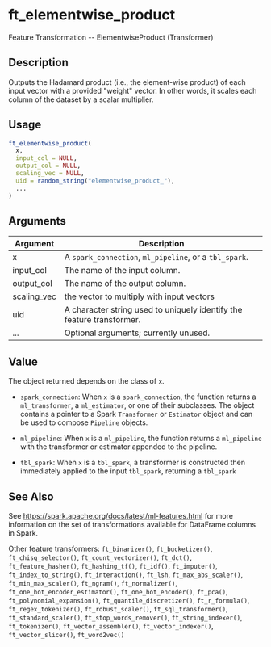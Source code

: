 # ft_elementwise_product


Feature Transformation -- ElementwiseProduct (Transformer)




## Description

Outputs the Hadamard product (i.e., the element-wise product) of each input vector
  with a provided "weight" vector. In other words, it scales each column of the
  dataset by a scalar multiplier.





## Usage
```r
ft_elementwise_product(
  x,
  input_col = NULL,
  output_col = NULL,
  scaling_vec = NULL,
  uid = random_string("elementwise_product_"),
  ...
)
```




## Arguments


Argument      |Description
------------- |----------------
x | A ``spark_connection``, ``ml_pipeline``, or a ``tbl_spark``.
input_col | The name of the input column.
output_col | The name of the output column.
scaling_vec | the vector to multiply with input vectors
uid | A character string used to uniquely identify the feature transformer.
... | Optional arguments; currently unused.





## Value

The object returned depends on the class of ``x``.


  
*  `spark_connection`: When `x` is a `spark_connection`, the function returns a `ml_transformer`,
  a `ml_estimator`, or one of their subclasses. The object contains a pointer to
  a Spark `Transformer` or `Estimator` object and can be used to compose
  `Pipeline` objects.

  
*  `ml_pipeline`: When `x` is a `ml_pipeline`, the function returns a `ml_pipeline` with
  the transformer or estimator appended to the pipeline.

  
*  `tbl_spark`: When `x` is a `tbl_spark`, a transformer is constructed then
  immediately applied to the input `tbl_spark`, returning a `tbl_spark`







## See Also

See https://spark.apache.org/docs/latest/ml-features.html for
  more information on the set of transformations available for DataFrame
  columns in Spark.

Other feature transformers: 
`ft_binarizer()`,
`ft_bucketizer()`,
`ft_chisq_selector()`,
`ft_count_vectorizer()`,
`ft_dct()`,
`ft_feature_hasher()`,
`ft_hashing_tf()`,
`ft_idf()`,
`ft_imputer()`,
`ft_index_to_string()`,
`ft_interaction()`,
`ft_lsh`,
`ft_max_abs_scaler()`,
`ft_min_max_scaler()`,
`ft_ngram()`,
`ft_normalizer()`,
`ft_one_hot_encoder_estimator()`,
`ft_one_hot_encoder()`,
`ft_pca()`,
`ft_polynomial_expansion()`,
`ft_quantile_discretizer()`,
`ft_r_formula()`,
`ft_regex_tokenizer()`,
`ft_robust_scaler()`,
`ft_sql_transformer()`,
`ft_standard_scaler()`,
`ft_stop_words_remover()`,
`ft_string_indexer()`,
`ft_tokenizer()`,
`ft_vector_assembler()`,
`ft_vector_indexer()`,
`ft_vector_slicer()`,
`ft_word2vec()`



